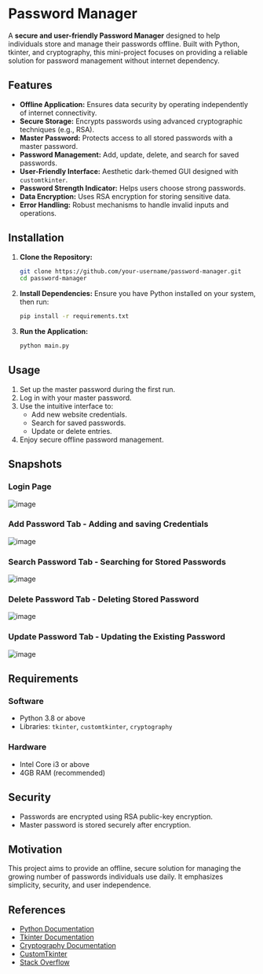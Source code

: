 
# Password Manager

A **secure and user-friendly Password Manager** designed to help individuals store and manage their passwords offline. Built with Python, tkinter, and cryptography, this mini-project focuses on providing a reliable solution for password management without internet dependency.

## Features

- **Offline Application:** Ensures data security by operating independently of internet connectivity.
- **Secure Storage:** Encrypts passwords using advanced cryptographic techniques (e.g., RSA).
- **Master Password:** Protects access to all stored passwords with a master password.
- **Password Management:** Add, update, delete, and search for saved passwords.
- **User-Friendly Interface:** Aesthetic dark-themed GUI designed with `customtkinter`.
- **Password Strength Indicator:** Helps users choose strong passwords.
- **Data Encryption:** Uses RSA encryption for storing sensitive data.
- **Error Handling:** Robust mechanisms to handle invalid inputs and operations.

## Installation

1. **Clone the Repository:**
   ```bash
   git clone https://github.com/your-username/password-manager.git
   cd password-manager
   ```

2. **Install Dependencies:**
   Ensure you have Python installed on your system, then run:
   ```bash
   pip install -r requirements.txt
   ```

3. **Run the Application:**
   ```bash
   python main.py
   ```

## Usage

1. Set up the master password during the first run.
2. Log in with your master password.
3. Use the intuitive interface to:
   - Add new website credentials.
   - Search for saved passwords.
   - Update or delete entries.
4. Enjoy secure offline password management.

## Snapshots

### Login Page
![image](https://github.com/user-attachments/assets/11fe0f1d-3869-4ace-85d5-3b676d14f019)

### Add Password Tab - Adding and saving Credentials
![image](https://github.com/user-attachments/assets/2bc0c060-c5cd-40e5-bd56-fdeee0ed7539)

### Search Password Tab - Searching for Stored Passwords
![image](https://github.com/user-attachments/assets/7c559efa-a629-4503-a176-f9c1061c9273)

### Delete Password Tab - Deleting Stored Password
![image](https://github.com/user-attachments/assets/ff0fc68b-4287-472f-b4b6-a5ba2fd03511)

### Update Password Tab - Updating the Existing Password
![image](https://github.com/user-attachments/assets/237f5837-a131-4ab2-a506-35760ce436e3)

## Requirements

### Software
- Python 3.8 or above
- Libraries: `tkinter`, `customtkinter`, `cryptography`

### Hardware
- Intel Core i3 or above
- 4GB RAM (recommended)

## Security

- Passwords are encrypted using RSA public-key encryption.
- Master password is stored securely after encryption.

## Motivation

This project aims to provide an offline, secure solution for managing the growing number of passwords individuals use daily. It emphasizes simplicity, security, and user independence.

## References

- [Python Documentation](https://docs.python.org/3/)
- [Tkinter Documentation](https://docs.python.org/3/library/tkinter.html)
- [Cryptography Documentation](https://cryptography.io/en/latest/)
- [CustomTkinter](https://pypi.org/project/customtkinter/)
- [Stack Overflow](https://stackoverflow.com/)


